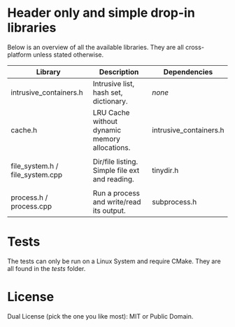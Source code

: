 # Header only and simple drop-in libraries

Below is an overview of all the available libraries.
They are all cross-platform unless stated otherwise.

| Library                                  | Description                                    | Dependencies                |
|------------------------------------------|------------------------------------------------|-----------------------------|
| intrusive_containers.h                   | Intrusive list, hash set, dictionary.          | _none_                      |
| cache.h                                  | LRU Cache without dynamic memory allocations.  | intrusive_containers.h      |
|                                          |                                                |                             |
| file_system.h / file_system.cpp          | Dir/file listing. Simple file ext and reading. | tinydir.h                   |
|                                          |                                                |                             |
| process.h / process.cpp                  | Run a process and write/read its output.       | subprocess.h                |

# Tests

The tests can only be run on a Linux System and require CMake. They are all found in the *tests* folder.

# License

Dual License (pick the one you like most): MIT or Public Domain.
